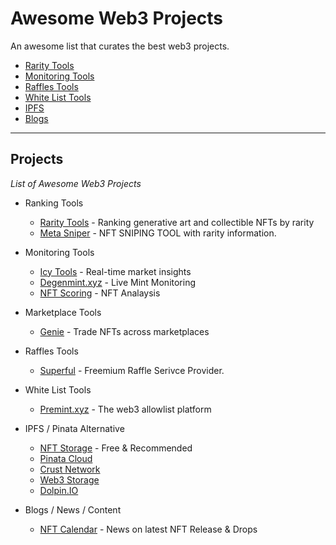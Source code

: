# Awesome Web3 Projects
An awesome list that curates the best web3 projects. 

- [Rarity Tools](#projects)
- [Monitoring Tools](#projects)
- [Raffles Tools](#projects)
- [White List Tools](#projects)
- [IPFS](#projects)
- [Blogs](#projects)

---

## Projects
*List of Awesome Web3 Projects*

* Ranking Tools
    * [Rarity Tools](https://rarity.tools/) - Ranking generative art and collectible NFTs by rarity
    * [Meta Sniper](https://metasniper.app/) - NFT SNIPING TOOL with rarity information.

* Monitoring Tools
    * [Icy Tools](https://icy.tools/) - Real-time market insights
    * [Degenmint.xyz](https://degenmint.xyz/) - Live Mint Monitoring
    * [NFT Scoring](https://nftscoring.com/) - NFT Analaysis

* Marketplace Tools
    * [Genie](https://www.genie.xyz/) - Trade NFTs across marketplaces
    
* Raffles Tools
    * [Superful](https://superful.xyz/) - Freemium Raffle Serivce Provider.
    
* White List Tools
    * [Premint.xyz](https://www.premint.xyz/) - The web3 allowlist platform
    
* IPFS / Pinata Alternative
    * [NFT Storage](https://nft.storage/) - Free & Recommended
    * [Pinata Cloud](https://www.pinata.cloud/)
    * [Crust Network](https://crust.network/) 
    * [Web3 Storage](https://web3.storage/)
    * [Dolpin.IO](https://dolpin.io/)

* Blogs / News / Content
    * [NFT Calendar](nftcalendar.io) - News on latest NFT Release & Drops
